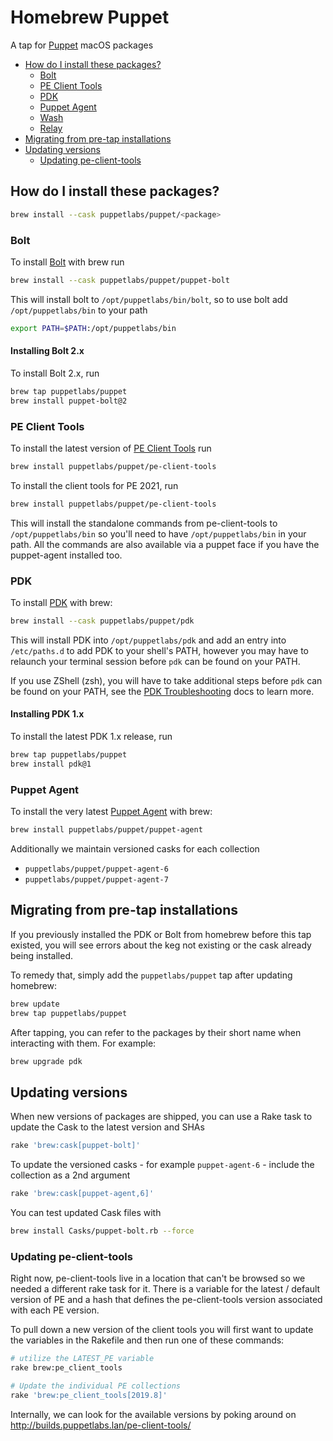 # Homebrew Puppet

A tap for [Puppet](https://puppet.com) macOS packages

- [How do I install these packages?](#how-do-i-install-these-packages)
  - [Bolt](#bolt)
  - [PE Client Tools](#pe-client-tools)
  - [PDK](#pdk)
  - [Puppet Agent](#puppet-agent)
  - [Wash](#wash)
  - [Relay](#relay)
- [Migrating from pre-tap installations](#migrating-from-pre-tap-installations)
- [Updating versions](#updating-versions)
  - [Updating pe-client-tools](#updating-pe-client-tools)

## How do I install these packages?

```bash
brew install --cask puppetlabs/puppet/<package>
```

### Bolt

To install [Bolt](https://github.com/puppetlabs/bolt) with brew run

```bash
brew install --cask puppetlabs/puppet/puppet-bolt
```

This will install bolt to `/opt/puppetlabs/bin/bolt`, so to use bolt add `/opt/puppetlabs/bin` to your path

```bash
export PATH=$PATH:/opt/puppetlabs/bin
```

#### Installing Bolt 2.x

To install Bolt 2.x, run

```bash
brew tap puppetlabs/puppet
brew install puppet-bolt@2
```

### PE Client Tools

To install the latest version of [PE Client Tools](https://puppet.com/docs/pe/latest/installing_pe_client_tools.html) run

```bash
brew install puppetlabs/puppet/pe-client-tools
```

To install the client tools for PE 2021, run

```bash
brew install puppetlabs/puppet/pe-client-tools
```

This will install the standalone commands from pe-client-tools to `/opt/puppetlabs/bin` so you'll need to have `/opt/puppetlabs/bin` in your path. All the commands are also available via a puppet face if you have the puppet-agent installed too.

### PDK

To install [PDK](https://github.com/puppetlabs/pdk) with brew:

```bash
brew install --cask puppetlabs/puppet/pdk
```

This will install PDK into `/opt/puppetlabs/pdk` and add an entry into `/etc/paths.d` to add PDK to your
shell's PATH, however you may have to relaunch your terminal session before `pdk` can be found on your PATH.

If you use ZShell (zsh), you will have to take additional steps before `pdk` can be found on your PATH, see
the [PDK Troubleshooting](https://puppet.com/docs/pdk/1.x/pdk_troubleshooting.html#pdk-not-in-zshell-path-on-mac-os-x) docs
to learn more.

#### Installing PDK 1.x

To install the latest PDK 1.x release, run

```bash
brew tap puppetlabs/puppet
brew install pdk@1
```

### Puppet Agent

To install the very latest [Puppet Agent](https://github.com/puppetlabs/puppet-agent) with brew:

```bash
brew install puppetlabs/puppet/puppet-agent
```

Additionally we maintain versioned casks for each collection
- `puppetlabs/puppet/puppet-agent-6`
- `puppetlabs/puppet/puppet-agent-7`

## Migrating from pre-tap installations

If you previously installed the PDK or Bolt from homebrew before this tap existed, you will see errors about the keg not existing or the cask already being installed.

To remedy that, simply add the `puppetlabs/puppet` tap after updating homebrew:

```bash
brew update
brew tap puppetlabs/puppet
```

After tapping, you can refer to the packages by their short name when interacting with them. For example:

```bash
brew upgrade pdk
```

## Updating versions

When new versions of packages are shipped, you can use a Rake task to update the Cask to the latest version and SHAs

```bash
rake 'brew:cask[puppet-bolt]'
```

To update the versioned casks - for example `puppet-agent-6` - include the collection as a 2nd argument

```bash
rake 'brew:cask[puppet-agent,6]'
```

You can test updated Cask files with

```bash
brew install Casks/puppet-bolt.rb --force
```

### Updating pe-client-tools

Right now, pe-client-tools live in a location that can't be browsed so we needed a different rake task for it. There is a variable for the latest / default version of PE and a hash that defines the pe-client-tools version associated with each PE version.

To pull down a new version of the client tools you will first want to update the variables in the Rakefile and then run one of these commands:

```bash
# utilize the LATEST_PE variable
rake brew:pe_client_tools

# Update the individual PE collections
rake 'brew:pe_client_tools[2019.8]'
```

Internally, we can look for the available versions by poking around on http://builds.puppetlabs.lan/pe-client-tools/
